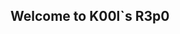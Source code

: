 ## Welcome to K00l`s R3p0

<!--
""
- 💡 I’m currently working on ...
- 📙 I’m currently learning ...
- 💻 I’m looking to collaborate on Cybersecurity Projects
- ⚡ Interest/Motivations:  Keep in constant learning.
""
-->
